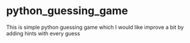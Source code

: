 # python_guessing_game
This is simple python guessing game which I would like improve a bit by adding hints with every guess
